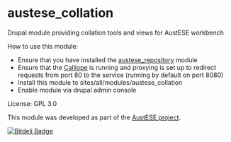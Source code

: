austese_collation
=================

Drupal module providing collation tools and views for AustESE workbench

How to use this module:
* Ensure that you have installed the [austese_repository](https://github.com/uq-eresearch/austese_repository/) module
* Ensure that the [Calliope](https://github.com/HRIT-Infrastructure/calliope) is running and proxying is set up to redirect requests from port 80 to the service (running by default on port 8080)
* Install this module to sites/all/modules/austese_collation
* Enable module via drupal admin console

License: GPL 3.0

This module was developed as part of the [AustESE project](http://itee.uq.edu.au/~eresearch/projects/austese).


[![Bitdeli Badge](https://d2weczhvl823v0.cloudfront.net/uq-eresearch/austese_collation/trend.png)](https://bitdeli.com/free "Bitdeli Badge")

